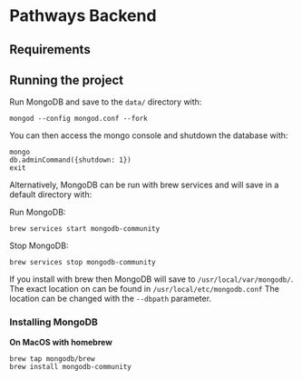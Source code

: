 # Pathways Backend

## Requirements

## Running the project

Run MongoDB and save to the `data/` directory with:

```shell
mongod --config mongod.conf --fork
```

You can then access the mongo console and shutdown the database with:

```shell
mongo
db.adminCommand({shutdown: 1})
exit
```

Alternatively, MongoDB can be run with brew services and will save in a default directory with:

Run MongoDB:
```shell
brew services start mongodb-community
```

Stop MongoDB:
```shell
brew services stop mongodb-community
```

If you install with brew then MongoDB will save to `/usr/local/var/mongodb/`.
The exact location on can be found in `/usr/local/etc/mongodb.conf`
The location can be changed with the `--dbpath` parameter.

### Installing MongoDB

**On MacOS with homebrew**

```shell
brew tap mongodb/brew
brew install mongodb-community
```

